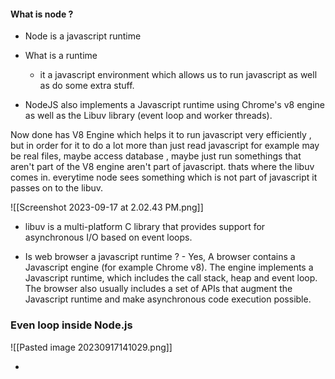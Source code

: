 #### What is node ?

- Node is a javascript runtime
- What is a runtime
	- it a javascript environment which allows us to run javascript as well as do some extra stuff.

- NodeJS also implements a Javascript runtime using Chrome's v8 engine as well as the Libuv library (event loop and worker threads).

Now done has V8 Engine which helps it to run javascript very efficiently  , but in order for it to do a lot more than just read javascript for example may be real files, maybe access database , maybe just run somethings that aren't part of the V8 engine aren't part of javascript. thats where the libuv comes in. everytime node sees something which is not part of javascript it passes on to the libuv.

![[Screenshot 2023-09-17 at 2.02.43 PM.png]]


- libuv is a multi-platform C library that provides support for asynchronous I/O based on event loops.
 

- Is web browser a javascript runtime ? - Yes, A browser contains a Javascript engine (for example Chrome v8). The engine implements a Javascript runtime, which includes the call stack, heap and event loop. The browser also usually includes a set of APIs that augment the Javascript runtime and make asynchronous code execution possible.

### Even loop inside Node.js

![[Pasted image 20230917141029.png]]

- 